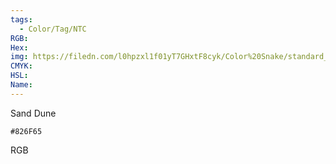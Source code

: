 ```yaml
---
tags:
  - Color/Tag/NTC
RGB:
Hex:
img: https://filedn.com/l0hpzxl1f01yT7GHxtF8cyk/Color%20Snake/standard_csv_to_svg/826F65.svg
CMYK:
HSL:
Name:
---
```

Sand Dune
```palette
#826F65
```
RGB
